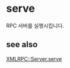 serve
====

RPC 서버를 실행시킵니다.

see also
----
[XMLRPC::Server.serve](http://ruby-doc.org/stdlib-2.0.0/libdoc/xmlrpc/rdoc/XMLRPC/Server.html#method-i-serve)
